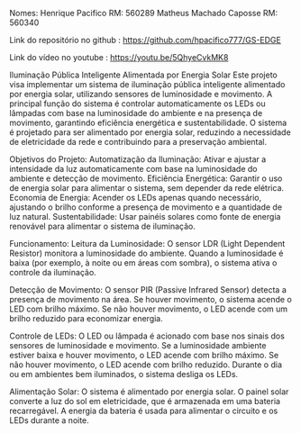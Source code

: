 Nomes:
Henrique Pacifico RM: 560289
Matheus Machado Caposse RM: 560340

Link do repositório no github : https://github.com/hpacifico777/GS-EDGE

Link do vídeo no youtube : https://youtu.be/5QhyeCvkMK8

Iluminação Pública Inteligente Alimentada por Energia Solar
Este projeto visa implementar um sistema de iluminação pública inteligente alimentado por energia solar, utilizando sensores de luminosidade e movimento. 
A principal função do sistema é controlar automaticamente os LEDs ou lâmpadas com base na luminosidade do ambiente e na presença de movimento, garantindo eficiência energética e sustentabilidade. 
O sistema é projetado para ser alimentado por energia solar, reduzindo a necessidade de eletricidade da rede e contribuindo para a preservação ambiental.

Objetivos do Projeto:
Automatização da Iluminação: Ativar e ajustar a intensidade da luz automaticamente com base na luminosidade do ambiente e detecção de movimento.
Eficiência Energética: Garantir o uso de energia solar para alimentar o sistema, sem depender da rede elétrica.
Economia de Energia: Acender os LEDs apenas quando necessário, ajustando o brilho conforme a presença de movimento e a quantidade de luz natural.
Sustentabilidade: Usar painéis solares como fonte de energia renovável para alimentar o sistema de iluminação.

Funcionamento:
Leitura da Luminosidade:
O sensor LDR (Light Dependent Resistor) monitora a luminosidade do ambiente. 
Quando a luminosidade é baixa (por exemplo, à noite ou em áreas com sombra), o sistema ativa o controle da iluminação.

Detecção de Movimento:
O sensor PIR (Passive Infrared Sensor) detecta a presença de movimento na área. 
Se houver movimento, o sistema acende o LED com brilho máximo.
Se não houver movimento, o LED acende com um brilho reduzido para economizar energia.

Controle de LEDs:
O LED ou lâmpada é acionado com base nos sinais dos sensores de luminosidade e movimento. 
Se a luminosidade ambiente estiver baixa e houver movimento, o LED acende com brilho máximo. 
Se não houver movimento, o LED acende com brilho reduzido. Durante o dia ou em ambientes bem iluminados, o sistema desliga os LEDs.

Alimentação Solar:
O sistema é alimentado por energia solar. O painel solar converte a luz do sol em eletricidade, que é armazenada em uma bateria recarregável. 
A energia da bateria é usada para alimentar o circuito e os LEDs durante a noite.